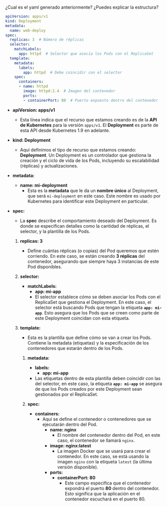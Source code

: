 ¿Cual es el yaml generado anteriormente? ¿Puedes explicar la estructura?

```YAML
apiVersion: apps/v1
kind: Deployment
metadata:
  name: web-deploy
spec:
  replicas: 3  # Número de réplicas
  selector:
    matchLabels:
      app: httpd  # Selector que asocia los Pods con el ReplicaSet
  template:
    metadata:
      labels:
        app: httpd  # Debe coincidir con el selector
    spec:
      containers:
      - name: httpd
        image: httpd:2.4  # Imagen del contenedor
        ports:
        - containerPort: 80  # Puerto expuesto dentro del contenedor
```


- **apiVersion: apps/v1**
    
    - Esta línea indica que el recurso que estamos creando es de la **API de Kubernetes** para la versión `apps/v1`. El **Deployment** es parte de esta API desde Kubernetes 1.9 en adelante.
- **kind: Deployment**
    
    - Aquí definimos el tipo de recurso que estamos creando: **Deployment**. Un Deployment es un controlador que gestiona la creación y el ciclo de vida de los Pods, incluyendo su escalabilidad (réplicas) y actualizaciones.
- **metadata:**
    
    - **name: mi-deployment**
        - Esta es la **metadata** que le da un **nombre único** al Deployment, que será `mi-deployment` en este caso. Este nombre es usado por Kubernetes para identificar este Deployment en particular.
- **spec:**
    
    - La **spec** describe el comportamiento deseado del Deployment. Es donde se especifican detalles como la cantidad de réplicas, el selector, y la plantilla de los Pods.
        
    
    1. **replicas: 3**
        
        - Define cuántas réplicas (o copias) del Pod queremos que estén corriendo. En este caso, se están creando **3 réplicas** del contenedor, asegurando que siempre haya 3 instancias de este Pod disponibles.
    2. **selector:**
        
        - **matchLabels:**
            - **app: mi-app**
            - El selector establece cómo se deben asociar los Pods con el ReplicaSet que gestiona el Deployment. En este caso, el selector está buscando Pods que tengan la etiqueta **`app: mi-app`**. Esto asegura que los Pods que se creen como parte de este Deployment coincidan con esta etiqueta.
    3. **template:**
        
        - Esta es la plantilla que define cómo se van a crear los Pods. Contiene la metadata (etiquetas) y la especificación de los contenedores que estarán dentro de los Pods.
            
        
        1. **metadata:**
            
            - **labels:**
                - **app: mi-app**
            - Las etiquetas dentro de esta plantilla deben coincidir con las del selector, en este caso, la etiqueta **`app: mi-app`** se asegura de que los Pods creados por este Deployment sean gestionados por el ReplicaSet.
        2. **spec:**
            
            - **containers:**
                - Aquí se define el contenedor o contenedores que se ejecutarán dentro del Pod.
                    - **name: nginx**
                        - El nombre del contenedor dentro del Pod, en este caso, el contenedor se llamará `nginx`.
                    - **image: nginx:latest**
                        - La imagen Docker que se usará para crear el contenedor. En este caso, se está usando la imagen `nginx` con la etiqueta `latest` (la última versión disponible).
                    - **ports:**
                        - **containerPort: 80**
                            - Este campo especifica que el contenedor expondrá el puerto **80** dentro del contenedor. Esto significa que la aplicación en el contenedor escuchará en el puerto 80.




